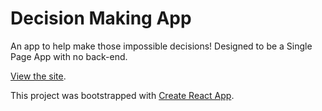 # Decision Making App

An app to help make those impossible decisions! Designed to be a Single Page App with no back-end.

[View the site](https://andrew836-dev.github.io/decision-maker/).

This project was bootstrapped with [Create React App](https://github.com/facebook/create-react-app).
